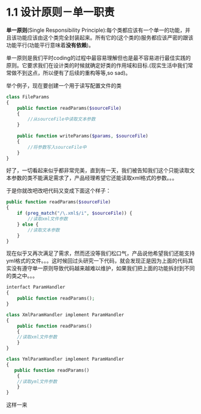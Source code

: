 # 1.1 设计原则－单一职责

**单一原则**(Single Responsibility Principle):每个类都应该有一个单一的功能，并且该功能应该由这个类完全封装起来。所有它的(这个类的)服务都应该严密的跟该功能平行(功能平行意味着**没有依赖**)。

单一原则是我们平时coding的过程中最容易理解但也是最不容易进行最佳实践的原则。它要求我们在设计类的时候就确定好类的作用域和目标.(现实生活中我们常常做不到这点，所以便有了后续的重构等等,so sad)。

举个例子，现在要创建一个用于读写配置文件的类

``` php
class FileParams
{
    public function readParams($sourceFile)
    {
        //从sourceFile中读取文本参数
    }
    
    public function writeParams($params, $sourceFile)
    {
        //将参数写入sourceFile中
    }
}
```
好了，一切看起来似乎都非常完美，直到有一天，我们被告知我们这个只能读取文本参数的类不能满足需求了，产品经理希望它还能读取xml格式的参数。。。

于是你就改吧改吧代码又变成下面这个样子：

```php
public function readParams($sourceFile)
{
    if (preg_match("/\.xml$/i", $sourceFile)) {
        //读取xml文件参数
    } else {
        //读取文本参数
    }
}
```
现在似乎又再次满足了需求，然而还没等我们松口气，产品说他希望我们还能支持yml格式的文件。。。这时候回过头研究一下代码，就会发现正是因为上面的代码其实没有遵守单一原则导致代码越来越难以维护，如果我们把上面的功能拆封到不同的类之中。。。

```php
interfact ParamHandler
{
    public function readParams();
}

class XmlParamHandler implement ParamHandler
{
    public function readParams()
    {
    //读取xml文件参数
    }
}

class YmlParamHandler implement ParamHandler
{
   public function readParams()
    {
    //读取yml文件参数
    }
}

```
这样一来


